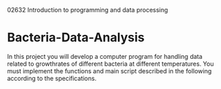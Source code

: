  02632 Introduction to programming and data processing
# Bacteria-Data-Analysis
In this project you will develop a computer program for handling data related to growthrates of different
bacteria at different temperatures. You must implement the functions and main script described in the
following according to the specifications.
